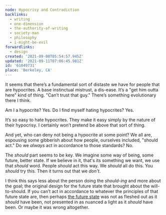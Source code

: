 ```yaml
---
node: Hypocrisy and Contradiction
backlinks:
  - writing
  - one-dimension
  - the-authority-of-writing
  - society-man
  - philosophy
  - i-might-be-evil
forwardlinks:
  - design
created: '2021-09-08T05:54:57.945Z'
updated: '2021-09-11T07:06:45.981Z'
id: '61049731'
place: 'Berkeley, CA'
---
```


It seems that there’s a fundamental sort of distaste we have for people that are hypocrites. A base instinctual mistrust, a dis-ease. It’s a "get him outta here" kind of thing. "Can’t trust that guy." There’s something evolutionary there I think.

Am I a hypocrite? Yes. Do I find myself hating hypocrites? Yes.

It’s so easy to hate hypocrites. They make it easy simply by the nature of their hypocrisy. I certainly won’t pretend be above that sort of thing.

And yet, who can deny not being a hypocrite at some point? We all are, espousing some gibberish about how people, ourselves included, "should act." Do we _always_ act in accordance to those standards? No.

The _should_ part seems to be key. We imagine some way of being, some future, better state. If we believe in it, that's its something we want, we use that _should_ word. People _should_ act this way. We _should_ all do this. You _should_ try this. Then it turns out that we _don't_.

I think this says less about the person doing the _should-ing_ and more about the goal; the original design for the future state that brought about the will-to-should. If you can’t act in accordance to whatever the principles of that future state are, then perhaps [the future state](design.md) was not as fleshed out as it _should_ have been, not presented in as nuanced a light as it _should_ have been. Or maybe it was wrong altogether.
